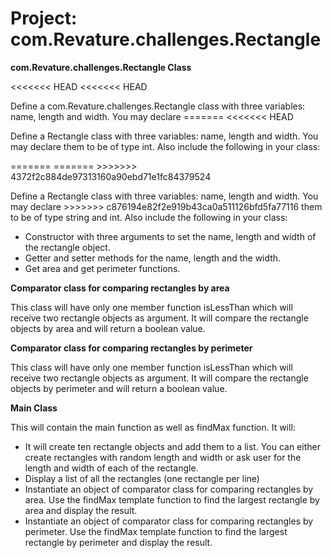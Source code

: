 # Project: com.Revature.challenges.Rectangle

**com.Revature.challenges.Rectangle Class**

<<<<<<< HEAD
<<<<<<< HEAD
<p>Define a com.Revature.challenges.Rectangle class with three variables: name, length and width. You may declare
=======
<<<<<<< HEAD
<br>

<p>Define a Rectangle class with three variables: name, length and width. You may declare
them to be of type int. Also include the following in your class:</p>
=======
=======
>>>>>>> 4372f2c884de97313160a90ebd71e1fc84379524
<p>Define a Rectangle class with three variables: name, length and width. You may declare
>>>>>>> c876194e82f2e919b43ca0a511126bfd5fa77116
them to be of type string and int. Also include the following in your class:</p>

* Constructor with three arguments to set the name, length and width of the rectangle
object.
* Getter and setter methods for the name, length and the width.
* Get area and get perimeter functions.

**Comparator class for comparing rectangles by area**

<p>This class will have only one member function isLessThan which will receive two
rectangle objects as argument. It will compare the rectangle objects by area and will
return a boolean value.</p>

**Comparator class for comparing rectangles by perimeter**

<p>This class will have only one member function isLessThan which will receive two
rectangle objects as argument. It will compare the rectangle objects by perimeter and will
return a boolean value.</p>

**Main Class**

<p>This will contain the main function as well as findMax function. It will:</p>

* It will create ten rectangle objects and add them to a list. You can either create
rectangles with random length and width or ask user for the length and width of
each of the rectangle.
* Display a list of all the rectangles (one rectangle per line)
* Instantiate an object of comparator class for comparing rectangles by area. Use
the findMax template function to find the largest rectangle by area and display the
result.
* Instantiate an object of comparator class for comparing rectangles by perimeter.
Use the findMax template function to find the largest rectangle by perimeter and
display the result.
